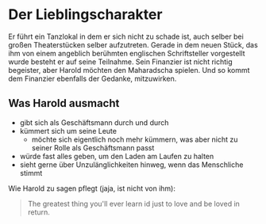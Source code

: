 # Der Lieblingscharakter

Er führt ein Tanzlokal in dem er sich nicht zu schade ist, auch selber bei großen Theaterstücken selber aufzutreten.
Gerade in dem neuen Stück, das ihm von einem angeblich berühmten englischen Schriftsteller vorgestellt wurde besteht er auf seine Teilnahme.
Sein Finanzier ist nicht richtig begeister, aber Harold möchten den Maharadscha spielen. Und so kommt dem Finanzier ebenfalls der Gedanke, mitzuwirken.

## Was Harold ausmacht
* gibt sich als Geschäftsmann durch und durch
* kümmert sich um seine Leute
    * möchte sich eigentlich noch mehr kümmern, was aber nicht zu seiner Rolle als Geschäftsmann passt
* würde fast alles geben, um den Laden am Laufen zu halten
* sieht gerne über Unzulänglichkeiten hinweg, wenn das Menschliche stimmt

Wie Harold zu sagen pflegt (jaja, ist nicht von ihm):

> The greatest thing you'll ever learn
> id just to love and be loved in return.
